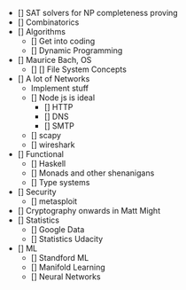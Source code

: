 - [] SAT solvers for NP completeness proving
- [] Combinatorics
- [] Algorithms
    - [] Get into coding
    - [] Dynamic Programming
- [] Maurice Bach, OS
    - [] [] File System Concepts
- [] A lot of Networks
    - Implement stuff
    - [] Node js is ideal
        - [] HTTP
        - [] DNS
        - [] SMTP
    - [] scapy
    - [] wireshark
- [] Functional
    - [] Haskell
    - [] Monads and other shenanigans
    - [] Type systems
- [] Security
    - [] metasploit
- [] Cryptography onwards in Matt Might
- [] Statistics
    - [] Google Data
    - [] Statistics Udacity
- [] ML
    - [] Standford ML
    - [] Manifold Learning
    - [] Neural Networks

